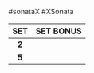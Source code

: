 #sonataX #XSonata 

|  SET  | SET BONUS |
| :---: | --------- |
| **2** |           |
| **5** |           |
